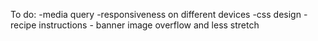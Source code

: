 To do:
-media query
-responsiveness on different devices
-css design
-recipe instructions - banner image overflow and less stretch
